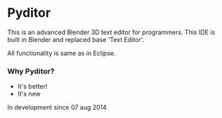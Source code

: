 # Pyditor #

This is an advanced Blender 3D text editor for programmers. This IDE is built in Blender and replaced base 'Text Editor'.

All functionality is same as in Eclipse.

### Why Pyditor? ###
* It's better!
* It's new


In development since 07 aug 2014
